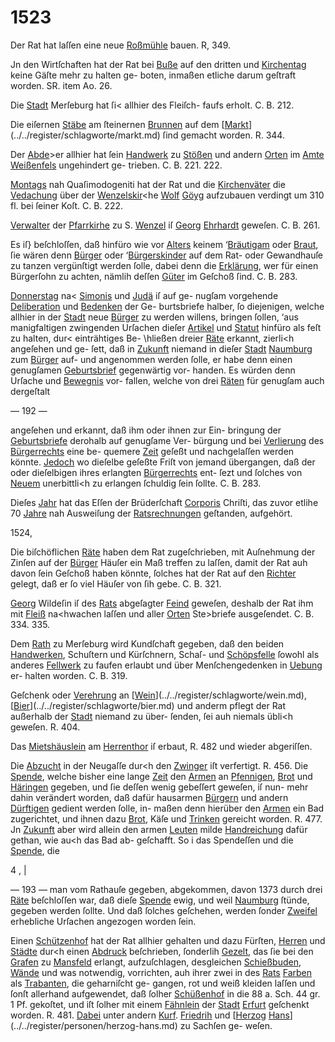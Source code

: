 # 1523

Der Rat hat laſſen eine neue [Roßmühle](../../register/worte/roßmühle.md) bauen.
R, 349.

Jn den Wirtſchaften hat der Rat bei [Buße](../../register/orte/buße.md) auf den
dritten und [Kirchentag](../../register/worte/kirchentag.md) keine Gäſte mehr zu halten ge-
boten, inmaßen etliche darum geſtraft worden. SR. item
Ao. 26.

Die [Stadt](../../register/worte/stadt.md) Merſeburg hat ſi< allhier des Fleiſch-
faufs erholt. C. B. 212.

Die eiſernen [Stäbe](../../register/worte/stäbe.md) am ſteinernen [Brunnen](../../register/worte/brunnen.md) auf dem
[[Markt](../../register/worte/markt.md)](../../register/schlagworte/markt.md) ſind gemacht worden. R. 344.

Der [Abde](../../register/worte/abde.md)>er allhier hat ſein [Handwerk](../../register/worte/handwerk.md) zu [Stößen](../../register/orte/stößen.md)
und andern [Orten](../../register/worte/orten.md) im [Amte](../../register/worte/amte.md) [Weißenfels](../../register/worte/weißenfels.md) ungehindert ge-
trieben. C. B. 221. 222.

[Montags](../../register/worte/montags.md) nah Quaſimodogeniti hat der Rat und die
[Kirchenväter](../../register/worte/kirchenväter.md) die [Vedachung](../../register/worte/vedachung.md) über der [Wenzelskir](../../register/worte/wenzelskir.md)<he [Wolf](../../register/worte/wolf.md)
[Göyg](../../register/worte/göyg.md) aufzubauen verdingt um 310 fl. bei ſeiner Koſt.
C. B. 222.

[Verwalter](../../register/worte/verwalter.md) der [Pfarrkirhe](../../register/worte/pfarrkirhe.md) zu S. [Wenzel](../../register/worte/wenzel.md) iſ [Georg](../../register/worte/georg.md)
[Ehrhardt](../../register/worte/ehrhardt.md) geweſen. C. B. 261.

Es iſ} beſchloſſen, daß hinfüro wie vor [Alters](../../register/worte/alters.md) keinem
‘[Bräutigam](../../register/worte/bräutigam.md) oder [Braut](../../register/worte/braut.md), ſie wären denn [Bürger](../../register/worte/bürger.md) oder
‘[Bürgerskinder](../../register/worte/bürgerskinder.md) auf dem Rat- oder Gewandhauſe zu tanzen
vergünſtigt werden ſolle, dabei denn die [Erklärung](../../register/worte/erklärung.md), wer
für einen Bürgerſohn zu achten, nämlih deſſen [Güter](../../register/worte/güter.md)
im Geſchoß ſind. C. B. 283.

[Donnerstag](../../register/worte/donnerstag.md) na< [Simonis](../../register/worte/simonis.md) und [Judä](../../register/worte/judä.md) iſ auf ge-
nugſam vorgehende [Deliberation](../../register/worte/deliberation.md) und [Bedenken](../../register/worte/bedenken.md) der Ge-
burtsbriefe halber, ſo diejenigen, welche allhier in der
[Stadt](../../register/worte/stadt.md) neue [Bürger](../../register/worte/bürger.md) zu werden willens, bringen ſollen,
‘aus manigfaltigen zwingenden Urſachen dieſer [Artikel](../../register/worte/artikel.md) und
[Statut](../../register/worte/statut.md) hinfüro als feſt zu halten, dur< einträhtiges Be-
\hließen dreier [Räte](../../register/worte/räte.md) erkannt, zierli<h angeſehen und ge-
ſett, daß in [Zukunft](../../register/orte/zukunft.md) niemand in dieſer [Stadt](../../register/worte/stadt.md) [Naumburg](../../register/orte/naumburg.md)
zum [Bürger](../../register/worte/bürger.md) auf- und angenommen werden ſolle, er habe
denn einen genugſamen [Geburtsbrief](../../register/worte/geburtsbrief.md) gegenwärtig vor-
handen. Es würden denn Urſache und [Bewegnis](../../register/worte/bewegnis.md) vor-
fallen, welche von drei [Räten](../../register/worte/räten.md) für genugſam auch dergeſtalt


— 192 —

angeſehen und erkannt, daß ihm oder ihnen zur Ein-
bringung der [Geburtsbriefe](../../register/worte/geburtsbriefe.md) derohalb auf genugſame Ver-
bürgung und bei [Verlierung](../../register/orte/verlierung.md) des [Bürgerrechts](../../register/worte/bürgerrechts.md) eine be-
quemere [Zeit](../../register/worte/zeit.md) geſeßt und nachgelaſſen werden könnte.
[Jedoch](../../register/worte/jedoch.md) wo dieſelbe geſeßte Friſt von jemand übergangen,
daß der oder dieſelbigen ihres erlangten [Bürgerrechts](../../register/worte/bürgerrechts.md) ent-
ſezt und ſolches von [Neuem](../../register/orte/neuem.md) unerbittli<h zu erlangen
ſchuldig ſein ſollte. C. B. 283.

Dieſes [Jahr](../../register/worte/jahr.md) hat das Eſſen der Brüderſchaft [Corporis](../../register/worte/corporis.md)
Chriſti, das zuvor etlihe 70 [Jahre](../../register/worte/jahre.md) nah Ausweiſung der
[Ratsrechnungen](../../register/worte/ratsrechnungen.md) geſtanden, aufgehört.

1524,

Die biſchöflichen [Räte](../../register/worte/räte.md) haben dem Rat zugeſchrieben,
mit Auſnehmung der Zinſen auf der [Bürger](../../register/worte/bürger.md) Häuſer ein
Maß treffen zu laſſen, damit der Rat auh davon ſein
Geſchoß haben könnte, ſolches hat der Rat auf den [Richter](../../register/worte/richter.md)
gelegt, daß er ſo viel Häuſer von ſih gebe. C. B. 321.

[Georg](../../register/worte/georg.md) Wildeſin iſ des [Rats](../../register/worte/rats.md) abgeſagter [Feind](../../register/worte/feind.md) geweſen,
deshalb der Rat ihm mit [Fleiß](../../register/worte/fleiß.md) na<hwachen laſſen und
aller [Orten](../../register/worte/orten.md) Ste>briefe ausgeſendet. C. B. 334. 335.

Dem [Rath](../../register/worte/rath.md) zu Merſeburg wird Kundſchaft gegeben,
daß den beiden [Handwerken](../../register/worte/handwerken.md), Schuſtern und Kürſchnern,
Schaſ- und [Schöpsfelle](../../register/worte/schöpsfelle.md) ſowohl als anderes [Fellwerk](../../register/worte/fellwerk.md) zu
faufen erlaubt und über Menſchengedenken in [Uebung](../../register/orte/uebung.md) er-
halten worden. C. B. 319.

Geſchenk oder [Verehrung](../../register/worte/verehrung.md) an [[Wein](../../register/worte/wein.md)](../../register/schlagworte/wein.md), [[Bier](../../register/worte/bier.md)](../../register/schlagworte/bier.md) und anderm
pflegt der Rat außerhalb der [Stadt](../../register/worte/stadt.md) niemand zu über-
ſenden, ſei auh niemals übli<h geweſen. R. 404.

Das [Mietshäuslein](../../register/worte/mietshäuslein.md) am [Herrenthor](../../register/worte/herrenthor.md) iſ erbaut, R. 482
und wieder abgeriſſen.

Die [Abzucht](../../register/worte/abzucht.md) in der Neugaſſe dur<h den [Zwinger](../../register/worte/zwinger.md) iſt
verfertigt. R. 456. Die [Spende](../../register/worte/spende.md), welche bisher eine
lange [Zeit](../../register/worte/zeit.md) den [Armen](../../register/worte/armen.md) an [Pfennigen](../../register/worte/pfennigen.md), [Brot](../../register/worte/brot.md) und [Häringen](../../register/worte/häringen.md)
gegeben, und ſie deſſen wenig gebeſſert geweſen, iſ nun-
mehr dahin verändert worden, daß dafür hausarmen
[Bürgern](../../register/worte/bürgern.md) und andern [Dürftigen](../../register/worte/dürftigen.md) gedient werden ſolle, in-
maßen denn hierüber den [Armen](../../register/worte/armen.md) ein Bad zugerichtet, und
ihnen dazu [Brot](../../register/worte/brot.md), Käſe und [Trinken](../../register/worte/trinken.md) gereicht worden.
R. 477. Jn [Zukunft](../../register/orte/zukunft.md) aber wird allein den armen [Leuten](../../register/worte/leuten.md)
milde [Handreichung](../../register/worte/handreichung.md) dafür gethan, wie au<h das Bad ab-
geſchafft. So i das Spendeſſen und die [Spende](../../register/worte/spende.md), die


4 , |

— 193 —
man vom Rathauſe gegeben, abgekommen, davon 1373
durch drei [Räte](../../register/worte/räte.md) beſchloſſen war, daß dieſe [Spende](../../register/worte/spende.md) ewig,
und weil [Naumburg](../../register/orte/naumburg.md) ſtünde, gegeben werden ſollte. Und
daß ſolches geſchehen, werden ſonder [Zweifel](../../register/worte/zweifel.md) erhebliche
Urſachen angezogen worden ſein.

Einen [Schützenhof](../../register/worte/schützenhof.md) hat der Rat allhier gehalten und
dazu Fürſten, [Herren](../../register/worte/herren.md) und [Städte](../../register/worte/städte.md) dur<h einen [Abdruck](../../register/worte/abdruck.md)
beſchrieben, ſonderlih [Gezelt](../../register/worte/gezelt.md), das ſie bei den [Grafen](../../register/worte/grafen.md) zu
[Mansfeld](../../register/orte/mansfeld.md) erlangt, aufzuſchlagen, desgleichen [Schießbuden](../../register/worte/schießbuden.md),
[Wände](../../register/worte/wände.md) und was notwendig, vorrichten, auh ihrer zwei
in des [Rats](../../register/worte/rats.md) [Farben](../../register/worte/farben.md) als [Trabanten](../../register/worte/trabanten.md), die geharniſcht ge-
gangen, rot und weiß kleiden laſſen und ſonſt allerhand
aufgewendet, daß ſolher [Schüßenhof](../../register/worte/schüßenhof.md) in die 88 a. Sch.
44 gr. 1 Pf. gekoſtet, und iſt ſolher mit einem [Fähnlein](../../register/worte/fähnlein.md)
der [Stadt](../../register/worte/stadt.md) [Erfurt](../../register/orte/erfurt.md) geſchenkt worden. R. 481. [Dabei](../../register/worte/dabei.md) unter
andern [Kurf](../../register/worte/kurf.md). [Friedrih](../../register/worte/friedrih.md) und [[Herzog](../../register/worte/herzog.md) [Hans](../../register/worte/hans.md)](../../register/personen/herzog-hans.md) zu Sachſen ge-
weſen.
